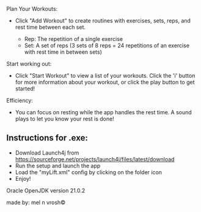 Plan Your Workouts:
- Click "Add Workout" to create routines with exercises, sets, reps, and rest time
between each set.

    - Rep: The repetition of a single exercise
    - Set: A set of reps (3 sets of 8 reps = 24 repetitions of an exercise with rest
    time in between sets)

Start working out:
- Click "Start Workout" to view a list of your workouts. Click the 'i' button for
more information about your workout, or click the play button to get started!

Efficiency:
- You can focus on resting while the app handles the rest time. A sound plays
to let you know your rest is done!



Instructions for .exe:
- 
- Download Launch4j from https://sourceforge.net/projects/launch4j/files/latest/download
- Run the setup and launch the app
- Load the "myLift.xml" config by clicking on the folder icon
- Enjoy!


Oracle OpenJDK version 21.0.2 

made by: mel n vrosh©️

